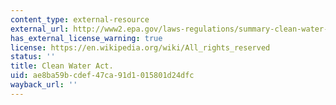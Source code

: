 ```yaml
---
content_type: external-resource
external_url: http://www2.epa.gov/laws-regulations/summary-clean-water-act
has_external_license_warning: true
license: https://en.wikipedia.org/wiki/All_rights_reserved
status: ''
title: Clean Water Act.
uid: ae8ba59b-cdef-47ca-91d1-015801d24dfc
wayback_url: ''
---
```

